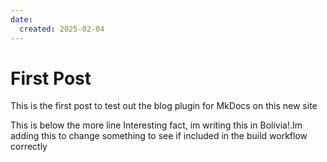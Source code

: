 ```yaml
---
date:
  created: 2025-02-04
---
```


# First Post

This is the first post to test out the blog plugin for MkDocs on this new site
<!-- more -->

This is below the more line
Interesting fact, im writing this in Bolivia!.Im adding this to change something to see if included in the build workflow correctly

